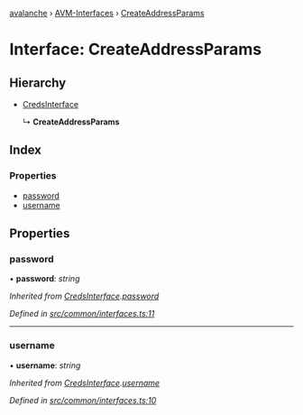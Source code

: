 [avalanche](../README.md) › [AVM-Interfaces](../modules/avm_interfaces.md) › [CreateAddressParams](avm_interfaces.createaddressparams.md)

# Interface: CreateAddressParams

## Hierarchy

* [CredsInterface](common_interfaces.credsinterface.md)

  ↳ **CreateAddressParams**

## Index

### Properties

* [password](avm_interfaces.createaddressparams.md#password)
* [username](avm_interfaces.createaddressparams.md#username)

## Properties

###  password

• **password**: *string*

*Inherited from [CredsInterface](common_interfaces.credsinterface.md).[password](common_interfaces.credsinterface.md#password)*

*Defined in [src/common/interfaces.ts:11](https://github.com/ava-labs/avalanchejs/blob/82de5d8/src/common/interfaces.ts#L11)*

___

###  username

• **username**: *string*

*Inherited from [CredsInterface](common_interfaces.credsinterface.md).[username](common_interfaces.credsinterface.md#username)*

*Defined in [src/common/interfaces.ts:10](https://github.com/ava-labs/avalanchejs/blob/82de5d8/src/common/interfaces.ts#L10)*
